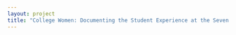 ```yaml
--- 
layout: project 
title: "College Women: Documenting the Student Experience at the Seven Sisters Colleges" 
---
```



